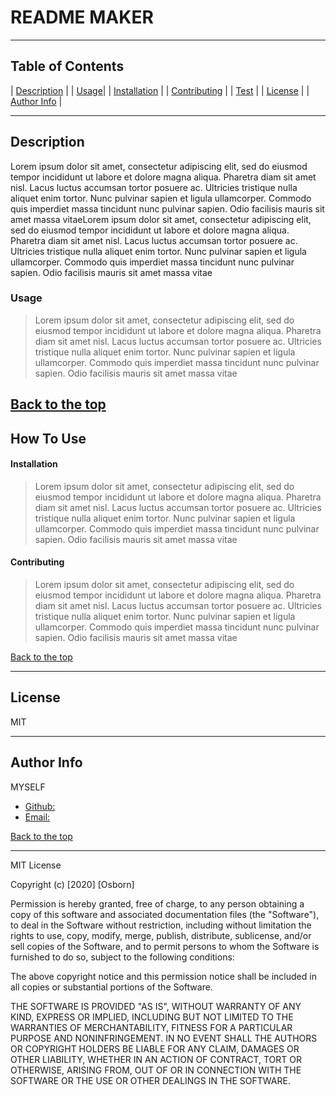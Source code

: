 
  
# **README MAKER**

---

## Table of Contents 

| [Description](#description) |
| [Usage](#usage)|
| [Installation](#installation) |
| [Contributing](#contributing) |
| [Test](#test) |
| [License](#license) |
| [Author Info](#author-info) |

---

## Description 
Lorem ipsum dolor sit amet, consectetur adipiscing elit, sed do eiusmod tempor incididunt ut labore et dolore magna aliqua. Pharetra diam sit amet nisl. Lacus luctus accumsan tortor posuere ac. Ultricies tristique nulla aliquet enim tortor. Nunc pulvinar sapien et ligula ullamcorper. Commodo quis imperdiet massa tincidunt nunc pulvinar sapien. Odio facilisis mauris sit amet massa vitaeLorem ipsum dolor sit amet, consectetur adipiscing elit, sed do eiusmod tempor incididunt ut labore et dolore magna aliqua. Pharetra diam sit amet nisl. Lacus luctus accumsan tortor posuere ac. Ultricies tristique nulla aliquet enim tortor. Nunc pulvinar sapien et ligula ullamcorper. Commodo quis imperdiet massa tincidunt nunc pulvinar sapien. Odio facilisis mauris sit amet massa vitae

### Usage 
> Lorem ipsum dolor sit amet, consectetur adipiscing elit, sed do eiusmod tempor incididunt ut labore et dolore magna aliqua. Pharetra diam sit amet nisl. Lacus luctus accumsan tortor posuere ac. Ultricies tristique nulla aliquet enim tortor. Nunc pulvinar sapien et ligula ullamcorper. Commodo quis imperdiet massa tincidunt nunc pulvinar sapien. Odio facilisis mauris sit amet massa vitae

[Back to the top](#table-of-contents)
---

## How To Use

#### Installation
> Lorem ipsum dolor sit amet, consectetur adipiscing elit, sed do eiusmod tempor incididunt ut labore et dolore magna aliqua. Pharetra diam sit amet nisl. Lacus luctus accumsan tortor posuere ac. Ultricies tristique nulla aliquet enim tortor. Nunc pulvinar sapien et ligula ullamcorper. Commodo quis imperdiet massa tincidunt nunc pulvinar sapien. Odio facilisis mauris sit amet massa vitae

#### Contributing
> Lorem ipsum dolor sit amet, consectetur adipiscing elit, sed do eiusmod tempor incididunt ut labore et dolore magna aliqua. Pharetra diam sit amet nisl. Lacus luctus accumsan tortor posuere ac. Ultricies tristique nulla aliquet enim tortor. Nunc pulvinar sapien et ligula ullamcorper. Commodo quis imperdiet massa tincidunt nunc pulvinar sapien. Odio facilisis mauris sit amet massa vitae


[Back to the top](#table-of-contents)

---

## License
MIT

---

## Author Info
MYSELF

- [Github:](https://github.com/osbornroxas02/readMe-maker/tree/develop)
- [Email:](https://README@MAKER.COM)


[Back to the top](#table-of-contents)

---

MIT License

Copyright (c) [2020] [Osborn]

Permission is hereby granted, free of charge, to any person obtaining a copy
of this software and associated documentation files (the "Software"), to deal
in the Software without restriction, including without limitation the rights
to use, copy, modify, merge, publish, distribute, sublicense, and/or sell
copies of the Software, and to permit persons to whom the Software is
furnished to do so, subject to the following conditions:

The above copyright notice and this permission notice shall be included in all
copies or substantial portions of the Software.

THE SOFTWARE IS PROVIDED "AS IS", WITHOUT WARRANTY OF ANY KIND, EXPRESS OR
IMPLIED, INCLUDING BUT NOT LIMITED TO THE WARRANTIES OF MERCHANTABILITY,
FITNESS FOR A PARTICULAR PURPOSE AND NONINFRINGEMENT. IN NO EVENT SHALL THE
AUTHORS OR COPYRIGHT HOLDERS BE LIABLE FOR ANY CLAIM, DAMAGES OR OTHER
LIABILITY, WHETHER IN AN ACTION OF CONTRACT, TORT OR OTHERWISE, ARISING FROM,
OUT OF OR IN CONNECTION WITH THE SOFTWARE OR THE USE OR OTHER DEALINGS IN THE
SOFTWARE.

